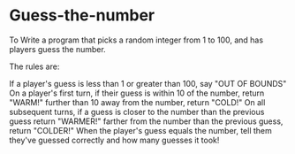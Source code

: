 # Guess-the-number

To Write a program that picks a random integer from 1 to 100, and has players guess the number. 

The rules are:

If a player's guess is less than 1 or greater than 100, say "OUT OF BOUNDS"
On a player's first turn, if their guess is
within 10 of the number, return "WARM!"
further than 10 away from the number, return "COLD!"
On all subsequent turns, if a guess is
closer to the number than the previous guess return "WARMER!"
farther from the number than the previous guess, return "COLDER!"
When the player's guess equals the number, tell them they've guessed correctly and how many guesses it took!
